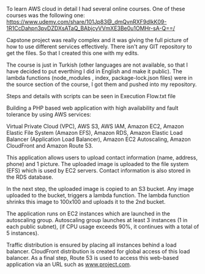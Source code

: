 To learn AWS cloud in detail I had several online courses. One of these courses was the following one:
https://www.udemy.com/share/101Jp83@_dmQvnRXF9dlkK09-1R1CcDahpn3pvDZDXsATaQ_BAbjcyVVmXE3Be0u1OMHr-sA-Q==/

Capstone project was really complex and it was giving the full picture of how to use different services effectively. There isn't any GIT repository to get the files. So that I created this one with my edits.

The course is just in Turkish (other languages are not available, so that I have decided to put everthing I did in English and make it public). The lambda functions (node_modules , index, package-lock.json files) were in the source section of the course, I got them and pushed into my repository.

Steps and details with scripts can be seen in Execution Flow.txt file


Building a PHP based web application with high availability and fault tolerance by using AWS services:

Virtual Private Cloud (VPC), AWS S3, AWS IAM, Amazon EC2, Amazon Elastic File System (Amazon EFS),
Amazon RDS, Amazon Elastic Load Balancer (Application Load Balancer), Amazon EC2
Autoscaling, Amazon CloudFront and Amazon Route 53.

This application allows users to upload contact information (name, address, phone) and 1
picture. The uploaded image is uploaded to the file system (EFS) which is used by EC2 servers.
Contact information is also stored in the RDS database. 

In the next step, the uploaded image is
copied to an S3 bucket. Any image uploaded to the bucket, triggers a lambda function. The
lambda function shrinks this image to 100x100 and uploads it to the 2nd bucket.

The application runs on EC2 instances which are launched in the autoscaling group.
Autoscaling group launches at least 3 instances (1 in each public subnet), (if CPU usage
exceeds 90%, it continues with a total of 5 instances). 

Traffic distribution is ensured by placing
all instances behind a load balancer. CloudFront distribution is created for global access of this
load balancer. As a final step, Route 53 is used to access this web-based application via an URL
such as www.project.com.

